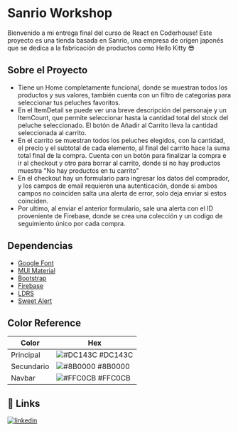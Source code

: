 
# Sanrio Workshop

Bienvenido a mi entrega final del curso de React en Coderhouse! Este proyecto es una tienda basada en Sanrio, una empresa de origen japonés que se dedica a la fabricación de productos como Hello Kitty 😎



## Sobre el Proyecto

- Tiene un Home completamente funcional, donde se muestran todos los productos y sus valores, también cuenta con un filtro de categorias para seleccionar tus peluches favoritos.
- En el ItemDetail se puede ver una breve descripción del personaje y un ItemCount, que permite seleccionar hasta la cantidad total del stock del peluche seleccionado. El botón de Añadir al Carrito lleva la cantidad seleccionada al carrito.
- En el carrito se muestran todos los peluches elegidos, con la cantidad, el precio y el subtotal de cada elemento, al final del carrito hace la suma total final de la compra. Cuenta con un botón para finalizar la compra e ir al checkout y otro para borrar al carrito, donde si no hay productos muestra "No hay productos en tu carrito"
- En el checkout hay un formulario para ingresar los datos del comprador, y los campos de email requieren una autenticación, donde si ambos campos no coinciden salta una alerta de error, solo deja enviar si estos coinciden.
- Por ultimo, al enviar el anterior formulario, sale una alerta con el ID proveniente de Firebase, donde se crea una colección y un codigo de seguimiento único por cada compra.


##  Dependencias

 - [Google Font](https://fonts.google.com/)
 - [MUI Material](https://mui.com/material-ui/)
 - [Bootstrap](https://getbootstrap.com/)
 - [Firebase](https://firebase.google.com/?hl=es)
 - [LDRS](https://uiball.com/ldrs/)
 - [Sweet Alert](https://sweetalert2.github.io/)
## Color Reference

| Color             | Hex                                                                |
| ----------------- | ------------------------------------------------------------------ |
| Principal | ![#DC143C](https://via.placeholder.com/10/DC143C?text=+) #DC143C |
| Secundario | ![#8B0000](https://via.placeholder.com/10/8B0000?text=+) #8B0000 |
| Navbar | ![#FFC0CB](https://via.placeholder.com/10/FFC0CB?text=+) #FFC0CB |

## 🔗 Links
[![linkedin](https://img.shields.io/badge/linkedin-0A66C2?style=for-the-badge&logo=linkedin&logoColor=white)](https://www.linkedin.com/in/juana-mignone-36a972242/)

